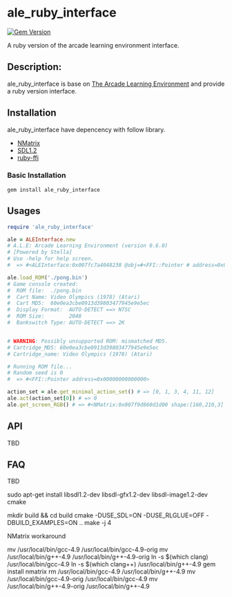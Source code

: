 # ale_ruby_interface

[![Gem Version](https://badge.fury.io/rb/ale_ruby_interface.svg)](https://badge.fury.io/rb/ale_ruby_interface)

A ruby version of the arcade learning environment interface.

## Description:

ale_ruby_interface is base on [The Arcade Learning Environment](https://github.com/mgbellemare/Arcade-Learning-Environment) and provide a ruby version interface. 

## Installation

ale_ruby_interface have depencency with follow library.

  - [NMatrix](https://github.com/SciRuby/nmatrix)
  - [SDL1.2](https://www.libsdl.org/)
  - [ruby-ffi](https://github.com/ffi/ffi)

### Basic Installation

```shell
gem install ale_ruby_interface
```

## Usages


```ruby
require 'ale_ruby_interface'

ale = ALEInterface.new
# A.L.E: Arcade Learning Environment (version 0.6.0)
# [Powered by Stella]
# Use -help for help screen.
#  => #<ALEInterface:0x007fc7a4048238 @obj=#<FFI::Pointer # address=0x007fc7a267c990>>

ale.load_ROM('./pong.bin')
# Game console created:
#  ROM file:  ./pong.bin
#  Cart Name: Video Olympics (1978) (Atari)
#  Cart MD5:  60e0ea3cbe0913d39803477945e9e5ec
#  Display Format:  AUTO-DETECT ==> NTSC
#  ROM Size:        2048
#  Bankswitch Type: AUTO-DETECT ==> 2K


# WARNING: Possibly unsupported ROM: mismatched MD5.
# Cartridge_MD5: 60e0ea3cbe0913d39803477945e9e5ec
# Cartridge_name: Video Olympics (1978) (Atari)

# Running ROM file...
# Random seed is 0
#  => #<FFI::Pointer address=0x00000000000000>

action_set = ale.get_minimal_action_set() # => [0, 1, 3, 4, 11, 12]
ale.act(action_set[0]) # => 0
ale.get_screen_RGB() # => #<NMatrix:0x007f9d860d1d00 shape:[160,210,3] dtype:int16 stype:dense>

```



## API

TBD



## FAQ

TBD






sudo apt-get install libsdl1.2-dev libsdl-gfx1.2-dev libsdl-image1.2-dev cmake

mkdir build && cd build
cmake -DUSE_SDL=ON -DUSE_RLGLUE=OFF -DBUILD_EXAMPLES=ON ..
make -j 4



NMatrix workaround

mv /usr/local/bin/gcc-4.9 /usr/local/bin/gcc-4.9-orig
mv /usr/local/bin/g++-4.9 /usr/local/bin/g++-4.9-orig
ln -s $(which clang) /usr/local/bin/gcc-4.9
ln -s $(which clang++) /usr/local/bin/g++-4.9
gem install nmatrix
rm /usr/local/bin/gcc-4.9 /usr/local/bin/g++-4.9
mv /usr/local/bin/gcc-4.9-orig /usr/local/bin/gcc-4.9
mv /usr/local/bin/g++-4.9-orig /usr/local/bin/g++-4.9


